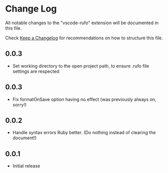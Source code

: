 # Change Log
All notable changes to the "vscode-rufo" extension will be documented in this file.

Check [Keep a Changelog](http://keepachangelog.com/) for recommendations on how to structure this file.

## 0.0.3
- Set working directory to the open project path, to ensure .rufo file settings are respected

## 0.0.3
- Fix formatOnSave option having no effect (was previously always on, sorry!)

## 0.0.2
- Handle syntax errors Ruby better. (Do nothing instead of clearing the document!)

## 0.0.1
- Initial release
